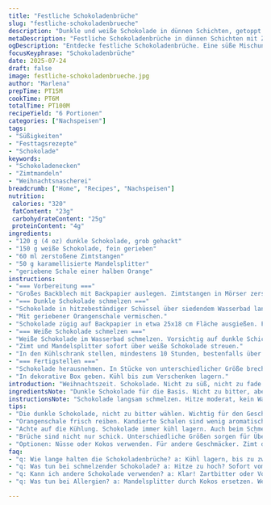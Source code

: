 ```yaml
---
title: "Festliche Schokoladenbrüche"
slug: "festliche-schokoladenbrueche"
description: "Dunkle und weiße Schokolade in dünnen Schichten, getoppt mit zerstoßenen Zimtstangen und karamellisierten Mandelsplittern. Schnell im Wasserbad geschmolzen, auf Backpapier verteilt, abkühlen lassen. Über Nacht im Kühlschrank hart werden lassen. Am nächsten Tag in grobe Stücke brechen. Ein festlicher, vielseitiger Genuss ohne Nüsse, Eier und Gluten. Vegetarisch geeignet. Abgewandelt mit weniger Zucker, Orangenschale für Frische, und knusprigen Elementen. Passt zu Geschenkverpackungen, Tischdekorationen, oder zum Snacken zwischendurch."
metaDescription: "Festliche Schokoladenbrüche in dünnen Schichten mit Zimt und Mandeln. Eine festliche Nascherei ohne Nüsse, Eier und Gluten."
ogDescription: "Entdecke festliche Schokoladenbrüche. Eine süße Mischung aus dunkler und weißer Schokolade, perfekt für Geschenke und Tischdeko."
focusKeyphrase: "Schokoladenbrüche"
date: 2025-07-24
draft: false
image: festliche-schokoladenbrueche.jpg
author: "Marlena"
prepTime: PT15M
cookTime: PT6M
totalTime: PT100M
recipeYield: "6 Portionen"
categories: ["Nachspeisen"]
tags:
- "Süßigkeiten"
- "Festtagsrezepte"
- "Schokolade"
keywords:
- "Schokoladenecken"
- "Zimtmandeln"
- "Weihnachtsnascherei"
breadcrumb: ["Home", "Recipes", "Nachspeisen"]
nutrition: 
 calories: "320"
 fatContent: "23g"
 carbohydrateContent: "25g"
 proteinContent: "4g"
ingredients:
- "120 g (4 oz) dunkle Schokolade, grob gehackt"
- "150 g weiße Schokolade, fein gerieben"
- "60 ml zerstoßene Zimtstangen"
- "50 g karamellisierte Mandelsplitter"
- "geriebene Schale einer halben Orange"
instructions:
- "=== Vorbereitung ==="
- "Großes Backblech mit Backpapier auslegen. Zimtstangen in Mörser zerstoßen, Mandelsplitter bereitstellen."
- "=== Dunkle Schokolade schmelzen ==="
- "Schokolade in hitzebeständiger Schüssel über siedendem Wasserbad langsam schmelzen. Gelegentlich umrühren."
- "Mit geriebener Orangenschale vermischen."
- "Schokolade zügig auf Backpapier in etwa 25x18 cm Fläche ausgießen. Fläche glätten. 1 Stunde an kühlem Ort fest werden lassen."
- "=== Weiße Schokolade schmelzen ==="
- "Weiße Schokolade im Wasserbad schmelzen. Vorsichtig auf dunkle Schicht verteilen. Gleichmäßig verstreichen."
- "Zimt und Mandelsplitter sofort über weiße Schokolade streuen."
- "In den Kühlschrank stellen, mindestens 10 Stunden, bestenfalls über Nacht."
- "=== Fertigstellen ==="
- "Schokolade herausnehmen. In Stücke von unterschiedlicher Größe brechen. Mit Händen lockere Brüche herstellen, keine glatten Schnitte."
- "In dekorative Box geben. Kühl bis zum Verschenken lagern."
introduction: "Weihnachtszeit. Schokolade. Nicht zu süß, nicht zu fade. Dunkle Masse, weißer Glanz, knusprig, aromatisch. Orange bringt Frische. Zimt wärmt. Mandeln knacken, leicht karamellisiert. Einfach. Abwandlung vom klassischen, gepimpt für etwas mehr Biss. Keine Eier. Glutenfrei. Nussallergiker aufgepasst – Mandelsplitter ersetzen bei Bedarf durch Kokoschips. Kein Stress mit Backofen. Wenig Aufwand. Über Nacht liegen lassen. Am nächsten Tag knacken. Perfekt zum Verschenken oder als kleines Extra für Gäste. Schöne Präsentation, rustikal, charmant. Große Stücke, kleine Stücke. Jeder Biss anders. Gerade weil das Rezept nicht totgebacken ist, macht es Spaß. Cremeren oder schmelzen zu Hause, nicht in Fabrik. Das macht den Unterschied."
ingredientsNote: "Dunkle Schokolade für die Basis. Nicht zu bitter, aber intensiv. Weiße Schokolade reibt sich leichter als blockig. Orangenschale frisch reiben, keine kandierten Stücke verwenden. Zimt am besten als ganze Stangen, selbst zerstoßen. Karamellisierte Mandeln sorgen für tollen Crunch. Alternativ Kokoschips oder zerbruchene Kekse. Weniger Zucker in weißem Teil hilft, dass die Aromen besser zur Geltung kommen. Alles möglichst frisch. Aufbewahrung der Zutaten kühl und trocken. Je frischer, desto besser der Geschmack. Alternativ: statt Orange kann Zitrone oder Limette genommen werden für ein anderes Aroma. Mischung ausprobieren, spannend für Wiederholungstäter. Menge der Toppings nicht zu hoch. Sonst bricht es schwerer, zu dick."
instructionsNote: "Schokolade langsam schmelzen. Hitze moderat, kein Wasser ins Schokoladebad. Rühren, bis alles glänzt. Schnelles Arbeiten, bevor Schokolade fest wird. Beim Ausstreichen glattes Backpapier verwenden. Schokolade ruhig etwas dicker als normal ausgießen, dadurch besser im Geschmack. Weiße Schokolade vorsichtig drübergeben, nicht mischen mit dunkler. Sofort bestreuen. Danach gut kühlen. Über Nacht hilft nicht nur beim Härten, auch bei der Aromenkombination. Brechen per Hand – kein Messer, sonst glatt und fad. Optimal unterschiedliche Größen für rustikalen Effekt. Schokolade gut verpacken, Feuchtigkeit meiden. Perfekte Geschenkidee, auch für Kurzentschlossene. Variation mit anderen Gewürzen möglich – Kardamom, Nelken, sogar Chili. Alles erlaubt, was Spaß macht."
tips:
- "Die dunkle Schokolade, nicht zu bitter wählen. Wichtig für den Geschmack. Weiße Schokolade reibt sich leichter. Bei Zimt: ganze Stangen besser. Immer frisch verwenden."
- "Orangenschale frisch reiben. Kandierte Schalen sind wenig aromatisch. Mehr Geschmack bei frischem Obst. Geriebene Zeste gleich unter die Schokolade mischen. Perfekte Frische damit."
- "Achte auf die Kühlung. Schokolade immer kühl lagern. Auch beim Schmelzen sanfte Hitze, kein Wasser im Bad. Rühren ist wichtig. Glänzende Konsistenz ist Ziel."
- "Brüche sind nicht nur schick. Unterschiedliche Größen sorgen für Überraschungen beim Essen. Kerben mit Händen machen, nicht mit Messern. Rustikal bleibt charmant."
- "Optionen: Nüsse oder Kokos verwenden. Für andere Geschmäcker. Zimt durch Kardamom ersetzen. Ausprobieren ist das Motto. Immer frisch kaufen."
faq:
- "q: Wie lange halten die Schokoladenbrüche? a: Kühl lagern, bis zu zwei Wochen. Trockene Umgebung wichtig. Feuchtigkeit meiden, sonst kleben sie zusammen."
- "q: Was tun bei schmelzender Schokolade? a: Hitze zu hoch? Sofort vom Wasserbad nehmen. Rühren, damit es wieder glänzt. Immer temperaturgerecht arbeiten."
- "q: Kann ich andere Schokolade verwenden? a: Klar! Zartbitter oder Vollmilch. Weiße weniger süß machen. Ausschuss vom Geschmack möglich aber spannend."
- "q: Was tun bei Allergien? a: Mandelsplitter durch Kokos ersetzen. Weitere Alternativen möglich. Zimt durch andere Gewürze wie Vanille ersetzen. Viele Optionen."

---
```

